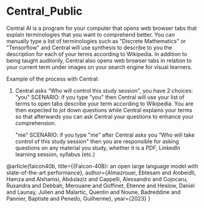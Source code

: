 # Central_Public

Central AI is a program for your computer that opens web browser tabs that explain terminologies that you want to comprehend better.
You can manually type a list of terminologies such as "Discrete Mathematics" or "Tensorflow" and Central will use synthesis to describe
to you the description for each of your terms according to Wikipedia. In addition to being taught auditorily, Central also opens web browser
tabs in relation to your current term under images on your search engine for visual learners.

Example of the process with Central:
1. Central asks “Who will control this study session", you have 2 choices:
   "you" SCENARIO: if you type "you" then Central will use your list of terms to open tabs
   describe your term according to Wikipedia. You are then expected to jot
   down questions while Central explains your terms so that afterwards you
   can ask Central your questions to enhance your comprehension.
   
   "me" SCENARIO: if you type "me" after Central asks you “Who will take
   control of this study session" then you are responsible for asking questions
   on any material you study, whether it is a PDF, LinkedIn learning session, syllabus (etc.)


@article{falcon40b,
  title={{Falcon-40B}: an open large language model with state-of-the-art performance},
  author={Almazrouei, Ebtesam and Alobeidli, Hamza and Alshamsi, Abdulaziz and Cappelli, Alessandro and Cojocaru, Ruxandra and Debbah, Merouane and Goffinet, Etienne and Heslow, Daniel and Launay, Julien and Malartic, Quentin and Noune, Badreddine and Pannier, Baptiste and Penedo, Guilherme},
  year={2023}
}

